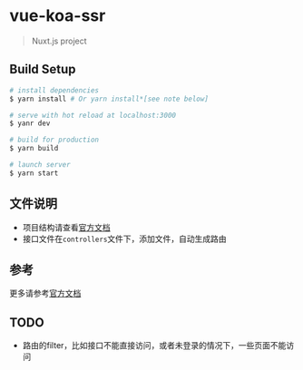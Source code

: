 # vue-koa-ssr

> Nuxt.js project

## Build Setup

``` bash
# install dependencies
$ yarn install # Or yarn install*[see note below]

# serve with hot reload at localhost:3000
$ yanr dev

# build for production
$ yarn build

# launch server
$ yarn start
```

## 文件说明
- 项目结构请查看[官方文档](https://zh.nuxtjs.org/guide/directory-structure)
- 接口文件在`controllers`文件下，添加文件，自动生成路由

## 参考
更多请参考[官方文档](https://zh.nuxtjs.org/)

## TODO
- 路由的filter，比如接口不能直接访问，或者未登录的情况下，一些页面不能访问